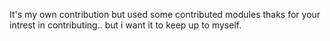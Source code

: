 It's my own contribution but used some contributed modules thaks for your intrest in contributing.. but i want it to keep up to myself.
